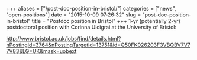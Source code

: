 +++
aliases = ["/post-doc-position-in-bristol/"]
categories = ["news", "open-positions"]
date = "2015-10-09 07:26:32"
slug = "post-doc-position-in-bristol"
title = "Postdoc position in Bristol"
+++
1-yr (potentially 2-yr) postdoctoral position with Corinna Ulcigrai at
the University of Bristol:

<http://www.bristol.ac.uk/jobs/find/details.html?nPostingId=3764&nPostingTargetId=13751&id=Q50FK026203F3VBQBV7V77V83&LG=UK&mask=uobext>

 
